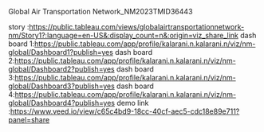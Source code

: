  Global Air Transportation Network_NM2023TMID36443

story :https://public.tableau.com/views/globalairtransportationnetwork-nm/Story1?:language=en-US&:display_count=n&:origin=viz_share_link
dash board 1:https://public.tableau.com/app/profile/kalarani.n.kalarani.n/viz/nm-global/Dashboard1?publish=yes
dash board 2:https://public.tableau.com/app/profile/kalarani.n.kalarani.n/viz/nm-global/Dashboard2?publish=yes
dash board 3:https://public.tableau.com/app/profile/kalarani.n.kalarani.n/viz/nm-global/Dashboard3?publish=yes
dash board 4:https://public.tableau.com/app/profile/kalarani.n.kalarani.n/viz/nm-global/Dashboard4?publish=yes
demo link :https://www.veed.io/view/c65c4bd9-18cc-40cf-aec5-cdc18e89e711?panel=share
